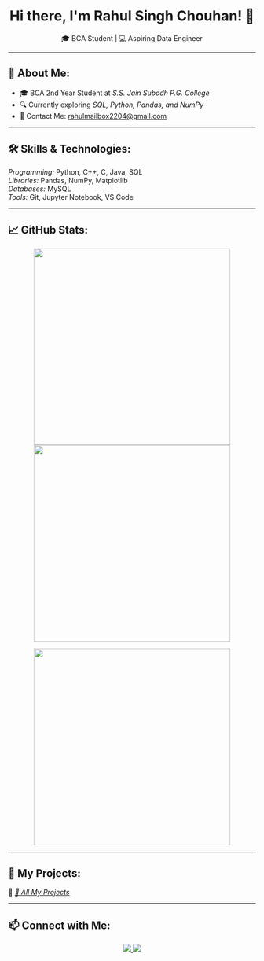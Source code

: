 <h1 align="center"> Hi there, I'm Rahul Singh Chouhan! 👋</h1>
<p align="center">
  🎓 BCA Student | 💻 Aspiring Data Engineer
</p>

---

## 🚀 About Me:
- 🎓 BCA 2nd Year Student at *S.S. Jain Subodh P.G. College*  
- 🔍 Currently exploring *SQL, Python, Pandas, and NumPy*  
- 📩 Contact Me: rahulmailbox2204@gmail.com

---

## 🛠 Skills & Technologies:
  
*Programming:* Python, C++, C, Java, SQL  
*Libraries:* Pandas, NumPy, Matplotlib  
*Databases:* MySQL  
*Tools:* Git, Jupyter Notebook, VS Code  

---

## 📈 GitHub Stats:
<p align="center">
  <img src="https://github-readme-stats.vercel.app/api?username=Rahulchouhan1&show_icons=true&theme=radical" width="400px">
  <img src="https://github-readme-streak-stats.herokuapp.com/?user=Rahulchouhan1&theme=radical" width="400px">
</p>

<p align="center">
  <img src="https://github-readme-stats.vercel.app/api/top-langs/?username=Rahulchouhan1&layout=compact&theme=radical" width="400px">
</p>

---

## 📂 My Projects:
🔹 *[📁 All My Projects](https://github.com/Rahulchouhan1?tab=repositories)*  

---

## 📫 Connect with Me:
<p align="center">
  <a href="https://www.linkedin.com/in/Rahulchouhan1">
    <img src="https://img.shields.io/badge/LinkedIn-blue?style=for-the-badge&logo=linkedin">
  </a>
  <a href="mailto:prakashpandeysearch192@gmail.com">
    <img src="https://img.shields.io/badge/Email-red?style=for-the-badge&logo=gmail">
  </a>
</p>
